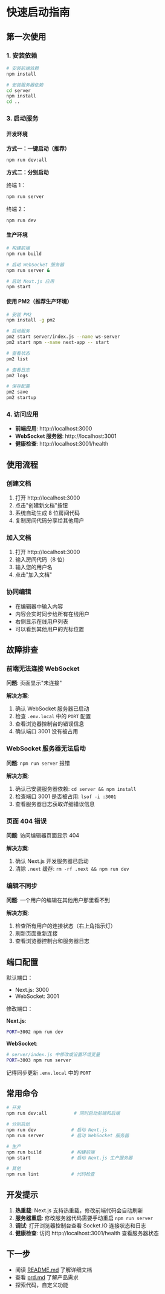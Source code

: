 # 快速启动指南

## 第一次使用

### 1. 安装依赖

```bash
# 安装前端依赖
npm install

# 安装服务器依赖
cd server
npm install
cd ..
```

### 3. 启动服务

#### 开发环境

**方式一：一键启动（推荐）**

```bash
npm run dev:all
```

**方式二：分别启动**

终端 1：
```bash
npm run server
```

终端 2：
```bash
npm run dev
```

#### 生产环境

```bash
# 构建前端
npm run build

# 启动 WebSocket 服务器
npm run server &

# 启动 Next.js 应用
npm start
```

#### 使用 PM2（推荐生产环境）

```bash
# 安装 PM2
npm install -g pm2

# 启动服务
pm2 start server/index.js --name ws-server
pm2 start npm --name next-app -- start

# 查看状态
pm2 list

# 查看日志
pm2 logs

# 保存配置
pm2 save
pm2 startup
```

### 4. 访问应用

- **前端应用**: http://localhost:3000
- **WebSocket 服务器**: http://localhost:3001
- **健康检查**: http://localhost:3001/health

## 使用流程

### 创建文档

1. 打开 http://localhost:3000
2. 点击"创建新文档"按钮
3. 系统自动生成 8 位房间代码
4. 复制房间代码分享给其他用户

### 加入文档

1. 打开 http://localhost:3000
2. 输入房间代码（8 位）
3. 输入您的用户名
4. 点击"加入文档"

### 协同编辑

- 在编辑器中输入内容
- 内容会实时同步给所有在线用户
- 右侧显示在线用户列表
- 可以看到其他用户的光标位置

## 故障排查

### 前端无法连接 WebSocket

**问题**: 页面显示"未连接"

**解决方案**:
1. 确认 WebSocket 服务器已启动
2. 检查 `.env.local` 中的 `PORT` 配置
3. 查看浏览器控制台的错误信息
4. 确认端口 3001 没有被占用

### WebSocket 服务器无法启动

**问题**: `npm run server` 报错

**解决方案**:
1. 确认已安装服务器依赖: `cd server && npm install`
2. 检查端口 3001 是否被占用: `lsof -i :3001`
3. 查看服务器日志获取详细错误信息

### 页面 404 错误

**问题**: 访问编辑器页面显示 404

**解决方案**:
1. 确认 Next.js 开发服务器已启动
2. 清除 `.next` 缓存: `rm -rf .next && npm run dev`

### 编辑不同步

**问题**: 一个用户的编辑在其他用户那里看不到

**解决方案**:
1. 检查所有用户的连接状态（右上角指示灯）
2. 刷新页面重新连接
3. 查看浏览器控制台和服务器日志

## 端口配置

默认端口：
- Next.js: 3000
- WebSocket: 3001

修改端口：

**Next.js**:
```bash
PORT=3002 npm run dev
```

**WebSocket**:
```bash
# server/index.js 中修改或设置环境变量
PORT=3003 npm run server
```

记得同步更新 `.env.local` 中的 `PORT`

## 常用命令

```bash
# 开发
npm run dev:all          # 同时启动前端和后端

# 分别启动
npm run dev             # 启动 Next.js
npm run server          # 启动 WebSocket 服务器

# 生产
npm run build           # 构建前端
npm start               # 启动 Next.js 生产服务器

# 其他
npm run lint            # 代码检查
```

## 开发提示

1. **热重载**: Next.js 支持热重载，修改前端代码会自动刷新
2. **服务器重启**: 修改服务器代码需要手动重启 `npm run server`
3. **调试**: 打开浏览器控制台查看 Socket.IO 连接状态和日志
4. **健康检查**: 访问 http://localhost:3001/health 查看服务器状态

## 下一步

- 阅读 [README.md](./README.md) 了解详细文档
- 查看 [prd.md](./prd.md) 了解产品需求
- 探索代码，自定义功能

